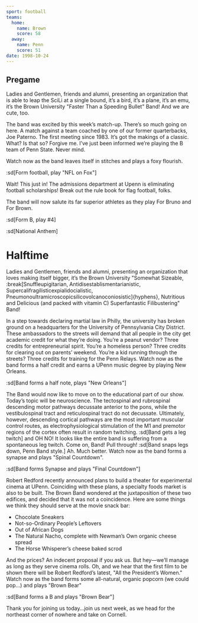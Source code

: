 ```yaml
---
sport: football
teams:
  home:
    name: Brown
    score: 58
  away:
    name: Penn
    score: 51
date: 1998-10-24
---
```


## Pregame

Ladies and Gentlemen, friends and alumni, presenting an organization that is able to leap the SciLi at a single bound, it’s a bird, it’s a plane, it’s an emu, it’s the Brown University "Faster Than a Speeding Bullet" Band! And we are cute, too.

The band was excited by this week’s match-up. There’s so much going on here. A match against a team coached by one of our former quarterbacks, Joe Paterno. The first meeting since 1983. It’s got the makings of a classic. What? Is that so? Forgive me. I’ve just been informed we’re playing the B team of Penn State. Never mind.

Watch now as the band leaves itself in stitches and plays a foxy flourish.

:sd[Form football, play "NFL on Fox"]

Wait! This just in! The admissions department at Upenn is eliminating football scholarships! Break out the rule book for flag football, folks.

The band will now salute its far superior athletes as they play For Bruno and For Brown.

:sd[Form B, play #4]

:sd[National Anthem]

# Halftime

Ladies and Gentlemen, friends and alumni, presenting an organization that loves making itself bigger, it’s the Brown University "Somewhat Sizeable, :break[Snuffleupigitarian, Antidisestablismentarianistic, Supercalifragilisticexpialidocialistic, Pneumonoultramicroscopicsilicovolcanoconiosistic]{hyphens}, Nutritious and Delicious (and packed with vitamin C) Superfantastic Filibustering" Band!

In a step towards declaring martial law in Philly, the university has broken ground on a headquarters for the University of Pennsylvania City District. These ambassadors to the streets will demand that all people in the city get academic credit for what they’re doing. You’re a peanut vendor? Three credits for entrepreneurial spirit. You’re a homeless person? Three credits for clearing out on parents’ weekend. You’re a kid running through the streets? Three credits for training for the Penn Relays. Watch now as the band forms a half credit and earns a UPenn music degree by playing New Orleans.

:sd[Band forms a half note, plays "New Orleans"]

The Band would now like to move on to the educational part of our show. Today’s topic will be neuroscience. The tectospinal and rubrospinal descending motor pathways decussate anterior to the pons, while the vestibulospinal tract and reticulospinal tract do not decussate. Ultimately, however, descending cortical pathways are the most important muscular control routes, as electrophysiological stimulation of the M1 and premotor regions of the cortex often result in random twitching. :sd[Band gets a leg twitch] and OH NO! It looks like the entire band is suffering from a spontaneous leg twitch. Come on, Band! Pull through! :sd[Band snaps legs down, Penn Band style.] Ah. Much better. Watch now as the band forms a synapse and plays "Spinal Countdown".

:sd[Band forms Synapse and plays "Final Countdown"]

Robert Redford recently announced plans to build a theater for experimental cinema at UPenn. Coinciding with these plans, a specialty foods market is also to be built. The Brown Band wondered at the juxtaposition of these two edifices, and decided that it was not a coincidence. Here are some things we think they should serve at the movie snack bar:

- Chocolate Sneakers
- Not-so-Ordinary People’s Leftovers
- Out of African Dogs
- The Natural Nacho, complete with Newman’s Own organic cheese spread
- The Horse Whisperer’s cheese baked scrod

And the prices? An indecent proposal if you ask us. But hey—we’ll manage as long as they serve cinema rolls. Oh, and we hear that the first film to be shown there will be Robert Redford’s latest, "All the President’s Women." Watch now as the band forms some all-natural, organic popcorn (we could pop…) and plays "Brown Bear"

:sd[Band forms a B and plays "Brown Bear"]

Thank you for joining us today…join us next week, as we head for the northeast corner of nowhere and take on Cornell.
